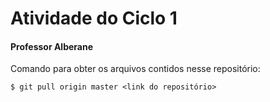 # Atividade do Ciclo 1

#### Professor Alberane

Comando para obter os arquivos contidos nesse repositório:

```shell
$ git pull origin master <link do repositório>
```